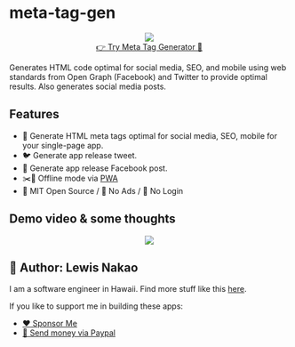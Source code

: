 # meta-tag-gen
<p align="center">
  <img src="https://lewdev.github.io/apps/meta-tag-gen/favicon/android-chrome-192x192.png"/><br/>
  <a href="https://lewdev.github.io/apps/meta-tag-gen/">👉 Try Meta Tag Generator 🤖</a>
</p>

Generates HTML code optimal for social media, SEO, and mobile using web standards from Open Graph (Facebook) and Twitter to provide optimal results. Also generates social media posts.

## Features
* 🤖 Generate HTML meta tags optimal for social media, SEO, mobile for your single-page app.
* 🐦 Generate app release tweet.
* 📘 Generate app release Facebook post.
* ✂️🔌 Offline mode via [PWA](https://web.dev/progressive-web-apps/)
* 📄 MIT Open Source / 🚫 No Ads / 🙈 No Login

## Demo video & some thoughts
<p align="center">
  <a target="_blank" href="https://www.youtube.com/watch?v=UCwEFBBZEAo">
    <img src="https://img.youtube.com/vi/UCwEFBBZEAo/0.jpg">
  </a>
</p>

## 👤 Author: Lewis Nakao
I am a software engineer in Hawaii. Find more stuff like this [here](https://lewdev.github.io).

If you like to support me in building these apps:</p>

* [❤️ Sponsor Me](https://github.com/sponsors/lewdev)
* [💸 Send money via Paypal](https://paypal.me/lewisnakao)
